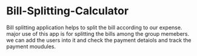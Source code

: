 # Bill-Splitting-Calculator
Bill splitting application helps to split the bill according to our expense.
major use of this app is for splitting the bills among the group memebers.
we can add the users into it and check the payment detaiols and track the payment moudules.
